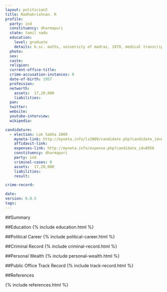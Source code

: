 ```yaml
---
layout: politician2
title: Radhakrishnan. R
profile: 
  party: ind
  constituency: dharmapuri
  state: tamil nadu
  education: 
    level: graduate
    details: b.sc. maths, university of madras, 1979, medical transcription course 2006, & office management course,  2007, dte, chennai,  medical secretarial course, uk, 2006
  photo: 
  sex: 
  caste: 
  religion: 
  current-office-title: 
  crime-accusation-instances: 0
  date-of-birth: 1957
  profession: 
  networth: 
    assets:  17,20,000
    liabilities: 
  pan: 
  twitter: 
  website: 
  youtube-interview: 
  wikipedia: 

candidature: 
  - election: Lok Sabha 2009
    myneta-link: http://myneta.info/ls2009/candidate.php?candidate_id=8956
    affidavit-link: 
    expenses-link: http://myneta.info/expense.php?candidate_id=8956
    constituency: dharmapuri 
    party: ind
    criminal-cases: 0
    assets:  17,20,000
    liabilities: 
    result:  

crime-record: 

date: 
version: 0.0.5
tags: 
---
```

##Summary


##Education
{% include education.html %}


##Political Career
{% include political-career.html %}


##Criminal Record
{% include criminal-record.html %}


##Personal Wealth
{% include personal-wealth.html %}


##Public Office Track Record
{% include track-record.html %}


##References


{% include references.html %}